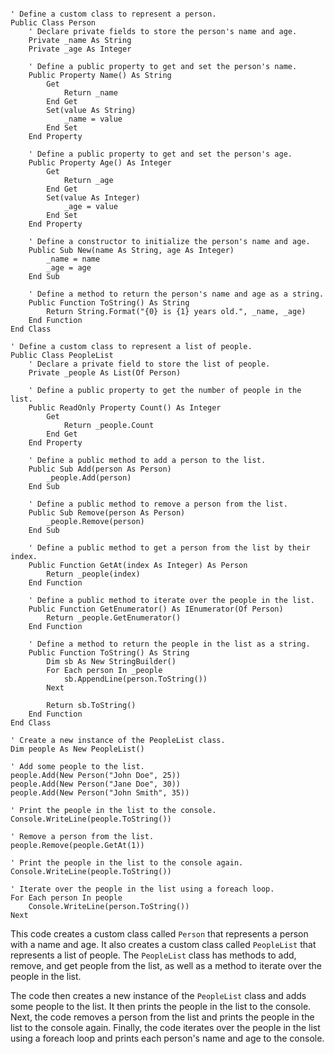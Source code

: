 ```visual basic

' Define a custom class to represent a person.
Public Class Person
    ' Declare private fields to store the person's name and age.
    Private _name As String
    Private _age As Integer

    ' Define a public property to get and set the person's name.
    Public Property Name() As String
        Get
            Return _name
        End Get
        Set(value As String)
            _name = value
        End Set
    End Property

    ' Define a public property to get and set the person's age.
    Public Property Age() As Integer
        Get
            Return _age
        End Get
        Set(value As Integer)
            _age = value
        End Set
    End Property

    ' Define a constructor to initialize the person's name and age.
    Public Sub New(name As String, age As Integer)
        _name = name
        _age = age
    End Sub

    ' Define a method to return the person's name and age as a string.
    Public Function ToString() As String
        Return String.Format("{0} is {1} years old.", _name, _age)
    End Function
End Class

' Define a custom class to represent a list of people.
Public Class PeopleList
    ' Declare a private field to store the list of people.
    Private _people As List(Of Person)

    ' Define a public property to get the number of people in the list.
    Public ReadOnly Property Count() As Integer
        Get
            Return _people.Count
        End Get
    End Property

    ' Define a public method to add a person to the list.
    Public Sub Add(person As Person)
        _people.Add(person)
    End Sub

    ' Define a public method to remove a person from the list.
    Public Sub Remove(person As Person)
        _people.Remove(person)
    End Sub

    ' Define a public method to get a person from the list by their index.
    Public Function GetAt(index As Integer) As Person
        Return _people(index)
    End Function

    ' Define a public method to iterate over the people in the list.
    Public Function GetEnumerator() As IEnumerator(Of Person)
        Return _people.GetEnumerator()
    End Function

    ' Define a method to return the people in the list as a string.
    Public Function ToString() As String
        Dim sb As New StringBuilder()
        For Each person In _people
            sb.AppendLine(person.ToString())
        Next

        Return sb.ToString()
    End Function
End Class

' Create a new instance of the PeopleList class.
Dim people As New PeopleList()

' Add some people to the list.
people.Add(New Person("John Doe", 25))
people.Add(New Person("Jane Doe", 30))
people.Add(New Person("John Smith", 35))

' Print the people in the list to the console.
Console.WriteLine(people.ToString())

' Remove a person from the list.
people.Remove(people.GetAt(1))

' Print the people in the list to the console again.
Console.WriteLine(people.ToString())

' Iterate over the people in the list using a foreach loop.
For Each person In people
    Console.WriteLine(person.ToString())
Next

```

This code creates a custom class called `Person` that represents a person with a name and age. It also creates a custom class called `PeopleList` that represents a list of people. The `PeopleList` class has methods to add, remove, and get people from the list, as well as a method to iterate over the people in the list.

The code then creates a new instance of the `PeopleList` class and adds some people to the list. It then prints the people in the list to the console. Next, the code removes a person from the list and prints the people in the list to the console again. Finally, the code iterates over the people in the list using a foreach loop and prints each person's name and age to the console.